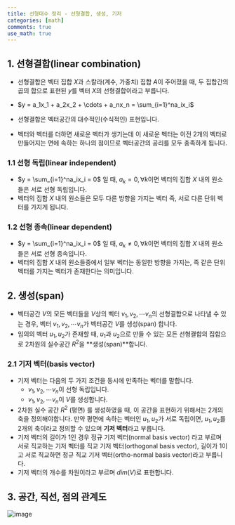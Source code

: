 ```yaml
---
title: 선형대수 정리 - 선형결합, 생성, 기저
categories: [math]
comments: true
use_math: true
---
```




## 1. 선형결합(linear combination)

- 선형결합은 벡터 집합 $X$​​​​과 스칼라(계수, 가중치) 집합 $A$​​​이 주어졌을 때, 두 집합간의 곱의 합으로 표현된 $y$​​를 벡터 $X$​의 선형결합이라고 부릅니다.
- $y = a_1x_1 + a_2x_2 + \cdots + a_nx_n = \sum_{i=1}^na_ix_i$​​

- 선형결합은 벡터공간의 대수적인(수식적인) 표현입니다.
- 벡터와 벡터를 더하면 새로운 벡터가 생기는데 이 새로운 벡터는 이전 2개의 벡터로 만들어지는 면에 속하는 하나의 점이므로 벡터공간의 공리를 모두 충족하게 됩니다.



### 1.1 선형 독립(linear independent)

- $y = \sum_{i=1}^na_ix_i = 0$​ 일 때, $a_k = 0, \forall{k}$​이면 벡터의 집합 $X$ 내의 원소들은 서로 선형 독립입니다.​
- 벡터의 집합 $X$​ 내의 원소들은 모두 다른 방향을 가지는 벡터 즉, 서로 다른 단위 벡터를 가지게 됩니다.



### 1.2 선형 종속(linear dependent)

- $y = \sum_{i=1}^na_ix_i = 0$​​​ 일 때, $a_k \neq 0, \forall{k}$​​​이면 벡터의 집합 $X$​​ 내의 원소들은 서로 선형 종속입니다.​
- 벡터의 집합 $X$​ 내의 원소들중에서 일부 벡터는 동일한 방향을 가지는, 즉 같은 단위 벡터를 가지는 벡터가 존재한다는 의미입니다.



##  2. 생성(span)

- 벡터공간 $V$의 모든 벡터들을 $V$상의 벡터 $v_1, v_2, \cdots v_n$의 선형결합으로 나타낼 수 있는 경우, 벡터 $v_1, v_2, \cdots v_n$가 벡터공간 $V$를 생성(span) 합니다.
- 임의의 벡터 $u_1, u_2$​​가 존재할 때, $u_1$​​과 $u_2$​​으로 만들 수 있는 모든 선형결합의 집합으로 2차원의 실수공간 $R^2$​을 **생성(span)**합니다.



### 2.1 기저 벡터(basis vector)

- 기저 벡터는 다음의 두 가지 조건을 동시에 만족하는 벡터를 말합니다.
  - $v_1, v_2, \cdots  v_n$이 선형 독립입니다.
  - $v_1, v_2, \cdots  v_n$​이 $V$를 생성합니다.
- 2차원 실수 공간 $R^2$​​ (평면) 를 생성하였을 때, 이 공간을 표현하기 위해서는 2개의 축을 정의해야합니다. 만약 평면에 속하는 벡터인 $u_1, u_2$​​가 서로 독립이면,  $u_1, u_2$​​​를 2개의 축이라고 정의할 수 있으며 **기저 벡터**라고 부릅니다.
- 기저 벡터의 길이가 1인 경우 정규 기저 벡터(normal basis vector) 라고 부르며 서로 직교하는 기저 벡터를 직교 기저 벡터(orthogonal basis vector), 길이가 1이고 서로 직교하면 정규 직교 기저 벡터(ortho-normal basis vector)라고 부릅니다.
- 기저 벡터의 개수를 차원이라고 부르며 $dim(V)$로 표현합니다.



## 3. 공간, 직선, 점의 관계도

![image](https://user-images.githubusercontent.com/51338268/144712107-bbac2d3c-adfb-49e9-a783-146c86eaa40b.png)
